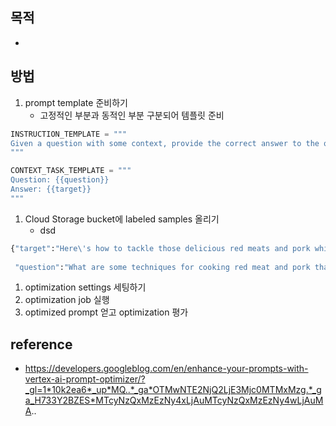 
## 목적
- 

## 방법
1. prompt template 준비하기
	- 고정적인 부분과 동적인 부분 구분되어 템플릿 준비
```python
INSTRUCTION_TEMPLATE = """
Given a question with some context, provide the correct answer to the question.
"""

CONTEXT_TASK_TEMPLATE = """
Question: {{question}}
Answer: {{target}}
"""
```

1. Cloud Storage bucket에 labeled samples 올리기
	- dsd
```python
{"target":"Here\'s how to tackle those delicious red meats and pork while keeping things healthy:\\n\\n**Prioritize Low and Slow:**\\n\\n* **Braising and Stewing:** These techniques involve gently simmering meat in liquid over low heat for an extended period. This breaks down tough collagen, resulting in incredibly tender and flavorful meat. Plus, since the cooking temperature is lower, it minimizes the formation of potentially harmful compounds associated with high-heat cooking. \\n\\n* **Sous Vide:** This method involves sealing meat in a vacuum bag and immersing it in a precisely temperature-controlled water bath...",
 
 "question":"What are some techniques for cooking red meat and pork that maximize flavor and tenderness while minimizing the formation of unhealthy compounds? \\n\\nnContext:\\nRed meat and pork should be cooked to an internal temperature of 145\\u00b0F (63\\u00b0C) to ensure safety. \\nMarinating meat in acidic ingredients like lemon juice or vinegar can help tenderize it by breaking down tough muscle fibers. \\nHigh-heat cooking methods like grilling and pan-searing can create delicious browning and caramelization, but it\'s important to avoid charring, which can produce harmful compounds. \\n"}
```
1. optimization settings 세팅하기
2. optimization job 실행
3. optimized prompt 얻고 optimization 평가
## reference
- https://developers.googleblog.com/en/enhance-your-prompts-with-vertex-ai-prompt-optimizer/?_gl=1*10k2ea6*_up*MQ..*_ga*OTMwNTE2NjQ2LjE3Mjc0MTMxMzg.*_ga_H733Y2BZES*MTcyNzQxMzEzNy4xLjAuMTcyNzQxMzEzNy4wLjAuMA..